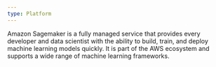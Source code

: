 ```yaml
---
type: Platform
---
```


Amazon Sagemaker is a fully managed service that provides every developer and data scientist with the ability to build, train, and deploy machine learning models quickly. It is part of the AWS ecosystem and supports a wide range of machine learning frameworks.